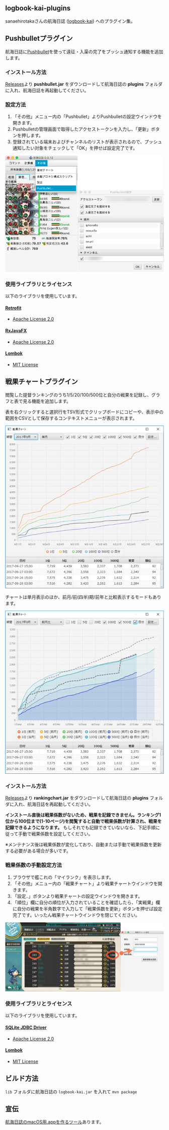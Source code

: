 logbook-kai-plugins
-------------------

sanaehirotakaさんの航海日誌 ([logbook-kai](https://github.com/sanaehirotaka/logbook-kai)) へのプラグイン集。

## Pushbulletプラグイン

航海日誌に[Pushbullet](https://www.pushbullet.com/)を使って遠征・入渠の完了をプッシュ通知する機能を追加します。  

### インストール方法

[Releases](https://github.com/rsky/logbook-kai-plugins/releases)より **pushbullet.jar** をダウンロードして航海日誌の **plugins** フォルダに入れ、航海日誌を再起動してください。

### 設定方法

1. 「その他」メニュー内の「Pushbullet」よりPushbulletの設定ウインドウを開きます。
2. Pushbulletの管理画面で取得したアクセストークンを入力し、「更新」ボタンを押します。
3. 登録されている端末およびチャンネルのリストが表示されるので、プッシュ通知したい対象をチェックして「OK」を押せば設定完了です。

![Pushbullet設定画面](./img/pushbullet.png)

### 使用ライブラリとライセンス

以下のライブラリを使用しています。

#### [Retrofit](http://square.github.io/retrofit/)

- [Apache License 2.0](http://square.github.io/retrofit/#license)

#### [RxJavaFX](https://github.com/ReactiveX/RxJavaFX)

- [Apache License 2.0](https://github.com/ReactiveX/RxJavaFX/blob/2.x/LICENSE)

#### [Lombok](https://projectlombok.org/)

- [MIT License](https://github.com/rzwitserloot/lombok/blob/master/LICENSE)


## 戦果チャートプラグイン

閲覧した提督ランキングのうち1/5/20/100/500位と自分の戦果を記録し、グラフと表で見る機能を追加します。

表を右クリックすると選択行をTSV形式でクリップボードにコピーや、表示中の範囲をCSVとして保存するコンテキストメニューが表示されます。

![戦果チャート画面](./img/rankingchart.png)

チャートは単月表示のほか、前月/前(四半)期/前年と比較表示するモードもあります。

![MoMモード](./img/rankingchart_mom.png)

### インストール方法

[Releases](https://github.com/rsky/logbook-kai-plugins/releases)より **rankingchart.jar** をダウンロードして航海日誌の **plugins** フォルダに入れ、航海日誌を再起動してください。

**インストール直後は戦果係数がないため、戦果を記録できません。ランキング1位から100位まで(1-10ページ)を閲覧すると自動で戦果係数が計算され、戦果を記録できるようになります。** もしそれでも記録できていないなら、下記手順に従って手動で戦果係数を設定してください。

※メンテナンス後は戦果係数が変化しており、自動または手動で戦果係数を更新する必要がある場合が多いです。

### 戦果係数の手動設定方法

1. ブラウザで艦これの「マイランク」を表示します。
2. 「その他」メニュー内の「戦果チャート」より戦果チャートウインドウを開きます。
3. 「設定..」ボタンより戦果チャートの設定ウインドウを開きます。
4. 「順位」欄に自分の順位が入力されていることを確認したら、「実戦果」欄に自分の戦果を半角数字で入力して「戦果係数を更新」ボタンを押せば設定完了です。いったん戦果チャートウインドウを閉じてください。

![戦果チャート設定画面](./img/rankingchart_config.png)

### 使用ライブラリとライセンス

以下のライブラリを使用しています。

#### [SQLite JDBC Driver](https://github.com/xerial/sqlite-jdbc)

- [Apache License 2.0](https://github.com/xerial/sqlite-jdbc/blob/master/LICENSE)

#### [Lombok](https://projectlombok.org/)

- [MIT License](https://github.com/rzwitserloot/lombok/blob/master/LICENSE)

## ビルド方法

`lib` フォルダに航海日誌の `logbook-kai.jar` を入れて `mvn package`

## 宣伝

[航海日誌のmacOS用.appを作るツール](https://github.com/rsky/logbook-packager)あります。
